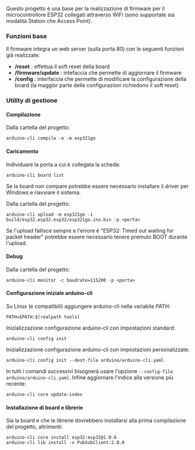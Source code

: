 Questo progetto è una base per la realizzazione di firmware per il microcontrollore ESP32 collegati attraverso WiFi (sono supportate sia modalità Station che Access Point).

### Funzioni base
Il firmware integra un web server (sulla porta 80) con le seguenti funzioni già realizzate:

- **/reset** : effettua il soft reset della board
- **/firmware/update** : intefaccia che permette di aggiornare il firmware
- **/config** : interfaccia che permette di modificare la configurazione della board (la maggior parte delle configurazioni richiedono il soft reset)

### Utility di gestione

#### Compilazione
Dalla cartella del progetto:
```
arduino-cli compile -e -m esp321go
```

#### Caricamento
Individuare la porta a cui è collegata la scheda:
```
arduino-cli board list
```
Se la board non compare potrebbe essere necessario installare il driver per Windows e riavviare il sistema.

Dalla cartella del progetto:
```
arduino-cli upload -m esp321go -i build/esp32.esp32.esp32/esp321go.ino.bin -p <porta>
```
Se l'upload fallisce sempre e l'errore è "ESP32: Timed out waiting for packet header" potrebbe essere necessario tenere premuto BOOT durante l'upload.

#### Debug
Dalla cartella del progetto:
```
arduino-cli monitor -c baudrate=115200 -p <porta>
```

#### Configurazione iniziale arduino-cli
Su Linux (e compatibili) aggiungere arduino-cli nella variabile PATH:
```
PATH=$PATH:$(realpath tools)
```
Inizializzazione configurazione arduino-cli con impostazioni standard:
```
arduino-cli config init
```
Inizializzazione configurazione arduino-cli con impostazioni personalizzate:
```
arduino-cli config init --dest-file arduino/arduino-cli.yaml
```
In tutti i comandi successivi bisognerà usare l'opzione ```--config-file arduino/arduino-cli.yaml```.
Infine aggiornare l'indice alla versione più recente:
```
arduino-cli core update-index
```

#### Installazione di board e librerie
Sia la board e che le librerie dovrebbero installarsi alla prima compilazione del progetto, altrimenti:
```
arduino-cli core install esp32:esp32@1.0.6
arduino-cli lib install -v PubSubClient:2.8.0
```
